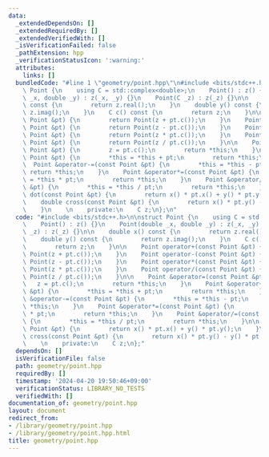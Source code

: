 ```yaml
---
data:
  _extendedDependsOn: []
  _extendedRequiredBy: []
  _extendedVerifiedWith: []
  _isVerificationFailed: false
  _pathExtension: hpp
  _verificationStatusIcon: ':warning:'
  attributes:
    links: []
  bundledCode: "#line 1 \"geometry/point.hpp\"\n#include <bits/stdc++.h>\n\nstruct\
    \ Point {\n    using C = std::complex<double>;\n    Point() : z() {}\n    Point(double\
    \ _x, double _y) : z(_x, _y) {}\n    Point(C _z) : z(_z) {}\n\n    double x()\
    \ const {\n        return z.real();\n    }\n    double y() const {\n        return\
    \ z.imag();\n    }\n    C c() const {\n        return z;\n    }\n\n    Point operator+(const\
    \ Point &pt) {\n        return Point(z + pt.c());\n    }\n    Point operator-(const\
    \ Point &pt) {\n        return Point(z - pt.c());\n    }\n    Point operator*(const\
    \ Point &pt) {\n        return Point(z * pt.c());\n    }\n    Point operator/(const\
    \ Point &pt) {\n        return Point(z / pt.c());\n    }\n\n    Point &operator=(const\
    \ Point &pt) {\n        z = pt.c();\n        return *this;\n    }\n    Point &operator+=(const\
    \ Point &pt) {\n        *this = *this + pt;\n        return *this;\n    }\n  \
    \  Point &operator-=(const Point &pt) {\n        *this = *this - pt;\n       \
    \ return *this;\n    }\n    Point &operator*=(const Point &pt) {\n        *this\
    \ = *this * pt;\n        return *this;\n    }\n    Point &operator/=(const Point\
    \ &pt) {\n        *this = *this / pt;\n        return *this;\n    }\n\n    double\
    \ dot(const Point &pt) {\n        return x() * pt.x() + y() * pt.y();\n    }\n\
    \    double cross(const Point &pt) {\n        return x() * pt.y() - y() * pt.x();\n\
    \    }\n    \n    private:\n    C z;\n};\n"
  code: "#include <bits/stdc++.h>\n\nstruct Point {\n    using C = std::complex<double>;\n\
    \    Point() : z() {}\n    Point(double _x, double _y) : z(_x, _y) {}\n    Point(C\
    \ _z) : z(_z) {}\n\n    double x() const {\n        return z.real();\n    }\n\
    \    double y() const {\n        return z.imag();\n    }\n    C c() const {\n\
    \        return z;\n    }\n\n    Point operator+(const Point &pt) {\n        return\
    \ Point(z + pt.c());\n    }\n    Point operator-(const Point &pt) {\n        return\
    \ Point(z - pt.c());\n    }\n    Point operator*(const Point &pt) {\n        return\
    \ Point(z * pt.c());\n    }\n    Point operator/(const Point &pt) {\n        return\
    \ Point(z / pt.c());\n    }\n\n    Point &operator=(const Point &pt) {\n     \
    \   z = pt.c();\n        return *this;\n    }\n    Point &operator+=(const Point\
    \ &pt) {\n        *this = *this + pt;\n        return *this;\n    }\n    Point\
    \ &operator-=(const Point &pt) {\n        *this = *this - pt;\n        return\
    \ *this;\n    }\n    Point &operator*=(const Point &pt) {\n        *this = *this\
    \ * pt;\n        return *this;\n    }\n    Point &operator/=(const Point &pt)\
    \ {\n        *this = *this / pt;\n        return *this;\n    }\n\n    double dot(const\
    \ Point &pt) {\n        return x() * pt.x() + y() * pt.y();\n    }\n    double\
    \ cross(const Point &pt) {\n        return x() * pt.y() - y() * pt.x();\n    }\n\
    \    \n    private:\n    C z;\n};"
  dependsOn: []
  isVerificationFile: false
  path: geometry/point.hpp
  requiredBy: []
  timestamp: '2024-04-20 19:50:46+09:00'
  verificationStatus: LIBRARY_NO_TESTS
  verifiedWith: []
documentation_of: geometry/point.hpp
layout: document
redirect_from:
- /library/geometry/point.hpp
- /library/geometry/point.hpp.html
title: geometry/point.hpp
---
```

